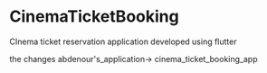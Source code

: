 # CinemaTicketBooking
CInema ticket reservation application developed using flutter


the changes abdenour's_application-> cinema_ticket_booking_app
